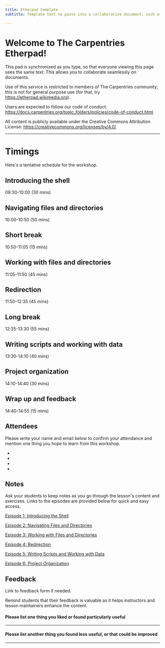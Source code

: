 ```yaml
---
title: Etherpad template
subtitle: Template text to paste into a collaborative document, such as Etherpad.

---
```


# Welcome to The Carpentries Etherpad!

This pad is synchronized as you type, so that everyone viewing this page sees the same text. This allows you to collaborate seamlessly on documents.

Use of this service is restricted to members of The Carpentries community; this is not for general purpose use (for that, try https://etherpad.wikimedia.org).

Users are expected to follow our code of conduct: https://docs.carpentries.org/topic_folders/policies/code-of-conduct.html

All content is publicly available under the Creative Commons Attribution License: https://creativecommons.org/licenses/by/4.0/

- - - - - 

# Timings
Here's a tentative schedule for the workshop.

## Introducing the shell
09:30-10:00 (30 mins)

## Navigating files and directories
10:00-10:50 (50 mins)

## Short break
10:50-11:05 (15 mins)

## Working with files and directories
11:05-11:50 (45 mins)

## Redirection 
11:50-12:35 (45 mins)

## Long break
12:35-13:30 (55 mins)

## Writing scripts and working with data
13:30-14:10 (40 mins)

## Project organization
14:10-14:40 (30 mins)

## Wrap up and feedback 
14:40-14:55 (15 mins)

## Attendees
Please write your name and email below to confirm your attendance and mention one thing you hope to learn from this workshop.

-
-
-
-

## Notes
Ask your students to keep notes as you go through the lesson's content and exercises.
Links to the episodes are provided below for quick and easy access.

 [Episode 1: Introducing the Shell](https://datacarpentry.org/shell-genomics/01-introduction.html)

 [Episode 2: Navigating Files and Directories](https://datacarpentry.org/shell-genomics/02-the-filesystem.html)

[Episode 3: Working with Files and Directories](https://datacarpentry.org/shell-genomics/03-working-with-files.html)

[Episode 4: Redirection](https://datacarpentry.org/shell-genomics/04-redirection.html)

[Episode 5: Writing Scripts and Working with Data](https://datacarpentry.org/shell-genomics/05-writing-scripts.html)

[Episode 6: Project Organization](https://datacarpentry.org/shell-genomics/06-organization.html)

## Feedback
Link to feedback form if needed.

Remind students that their feedback is valuable as it helps instructors and lesson maintainers enhance the content.

#### Please list one thing you liked or found particularly useful

- - - - - 

#### Please list another thing you found less useful, or that could be improved

- - - - - 
